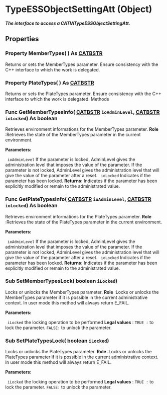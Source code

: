 # TypeESSObjectSettingAtt (Object)

**_The interface to access a CATIATypeESSObjectSettingAtt._**

## Properties

### Property **MemberTypes**( ) As [CATBSTR](../System/typedef_CATBSTR_8129.md)

Returns or sets the MemberTypes parameter.  Ensure consistency with the C++ interface to which the work is delegated.  
### Property **PlateTypes**( ) As [CATBSTR](../System/typedef_CATBSTR_8129.md)

Returns or sets the PlateTypes parameter.  Ensure consistency with the C++ interface to which the work is delegated.  Methods

### Func **GetMemberTypesInfo**( [CATBSTR](../System/typedef_CATBSTR_8129.md)  `ioAdminLevel`,  [CATBSTR](../System/typedef_CATBSTR_8129.md)  `ioLocked`) As boolean

Retrieves environment informations for the MemberTypes parameter.
**Role** :Retrieves the state of the MemberTypes parameter in the current environment.

**Parameters:**

` ioAdminLevel`
If the parameter is locked, AdminLevel gives the administration level that imposes the value of the parameter.
If the parameter is not locked, AdminLevel gives the administration level that will give the value of the parameter after a reset.
` ioLocked`      Indicates if the parameter has been locked.
**Returns:**      Indicates if the parameter has been explicitly modified or remain to the administrated value.  
### Func **GetPlateTypesInfo**( [CATBSTR](../System/typedef_CATBSTR_8129.md)  `ioAdminLevel`,  [CATBSTR](../System/typedef_CATBSTR_8129.md)  `ioLocked`) As boolean

Retrieves environment informations for the PlateTypes parameter.
**Role** :Retrieves the state of the PlateTypes parameter in the current environment.

**Parameters:**

` ioAdminLevel`
If the parameter is locked, AdminLevel gives the administration level that imposes the value of the parameter.
If the parameter is not locked, AdminLevel gives the administration level that will give the value of the parameter after a reset.
` ioLocked`      Indicates if the parameter has been locked.
**Returns:**      Indicates if the parameter has been explicitly modified or remain to the administrated value.  
### Sub **SetMemberTypesLock**( boolean  `iLocked`)

Locks or unlocks the MemberTypes parameter.
**Role** :Locks or unlocks the MemberTypes parameter if it is possible in the current administrative context. In user mode this method will always return E_FAIL.

**Parameters:**

` iLocked`      the locking operation to be performed **Legal values** :
`TRUE :` to lock the parameter.
`FALSE:` to unlock the parameter.

### Sub **SetPlateTypesLock**( boolean  `iLocked`)

Locks or unlocks the PlateTypes parameter.
**Role** :Locks or unlocks the PlateTypes parameter if it is possible in the current administrative context. In user mode this method will always return E_FAIL.

**Parameters:**

` iLocked`      the locking operation to be performed **Legal values** :
`TRUE :` to lock the parameter.
`FALSE:` to unlock the parameter.